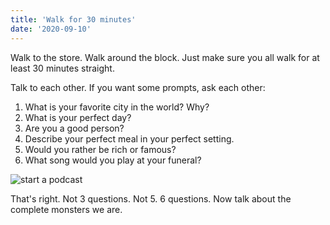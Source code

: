 ```yaml
---
title: 'Walk for 30 minutes'
date: '2020-09-10'
---
```

Walk to the store. Walk around the block. Just make sure you all walk for at least 30 minutes straight.

Talk to each other. If you want some prompts, ask each other: 

 1. What is your favorite city in the world? Why? 
 2. What is your perfect day? 
 3. Are you a good person?
 4. Describe your perfect meal in your perfect setting.
 5. Would you rather be rich or famous?
 6. What song would you play at your funeral?

 ![start a podcast](https://www.thepodcasthost.com/wp-content/uploads/2019/03/How_to_Start_a_Podcast_in_2020_Every_Single_Step-2.jpg)

That's right. Not 3 questions. Not 5. 6 questions. Now talk about the complete monsters we are.